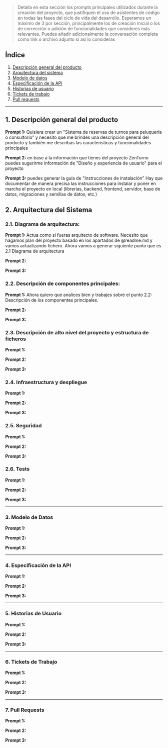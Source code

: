 > Detalla en esta sección los prompts principales utilizados durante la creación del proyecto, que justifiquen el uso de asistentes de código en todas las fases del ciclo de vida del desarrollo. Esperamos un máximo de 3 por sección, principalmente los de creación inicial o  los de corrección o adición de funcionalidades que consideres más relevantes.
Puedes añadir adicionalmente la conversación completa como link o archivo adjunto si así lo consideras


## Índice

1. [Descripción general del producto](#1-descripción-general-del-producto)
2. [Arquitectura del sistema](#2-arquitectura-del-sistema)
3. [Modelo de datos](#3-modelo-de-datos)
4. [Especificación de la API](#4-especificación-de-la-api)
5. [Historias de usuario](#5-historias-de-usuario)
6. [Tickets de trabajo](#6-tickets-de-trabajo)
7. [Pull requests](#7-pull-requests)

---

## 1. Descripción general del producto

**Prompt 1:**
Quisiera crear un "Sistema de reservas de turnos para peluquería o consultorio" y necesito que me brindes una descripción general del producto y también me describas las características y funcionalidades principales

**Prompt 2:**
en base a la información que tienes del proyecto ZenTurno puedes sugerirme información de "Diseño y experiencia de usuario" para el proyecto

**Prompt 3:**
puedes generar la guía de "Instrucciones de instalación"
Hay que documentar de manera precisa las instrucciones para instalar y poner en marcha el proyecto en local (librerías, backend, frontend, servidor, base de datos, migraciones y semillas de datos, etc.)

## 2. Arquitectura del Sistema

### **2.1. Diagrama de arquitectura:**

**Prompt 1:**
Actua como si fueras arquitecto de software. Necesito que hagamos plan del proyecto basado en los apartados de @readme.md y vamos actualizando fichero. Ahora vamos a generar siguiente punto que es 2.1 Diagrama de arquitectura

**Prompt 2:**

**Prompt 3:**

### **2.2. Descripción de componentes principales:**

**Prompt 1:**
Ahora quiero que analices bien y trabajes sobre el punto 2.2: Descripción de los componentes principales.

**Prompt 2:**

**Prompt 3:**

### **2.3. Descripción de alto nivel del proyecto y estructura de ficheros**

**Prompt 1:**

**Prompt 2:**

**Prompt 3:**

### **2.4. Infraestructura y despliegue**

**Prompt 1:**

**Prompt 2:**

**Prompt 3:**

### **2.5. Seguridad**

**Prompt 1:**

**Prompt 2:**

**Prompt 3:**

### **2.6. Tests**

**Prompt 1:**

**Prompt 2:**

**Prompt 3:**

---

### 3. Modelo de Datos

**Prompt 1:**

**Prompt 2:**

**Prompt 3:**

---

### 4. Especificación de la API

**Prompt 1:**

**Prompt 2:**

**Prompt 3:**

---

### 5. Historias de Usuario

**Prompt 1:**

**Prompt 2:**

**Prompt 3:**

---

### 6. Tickets de Trabajo

**Prompt 1:**

**Prompt 2:**

**Prompt 3:**

---

### 7. Pull Requests

**Prompt 1:**

**Prompt 2:**

**Prompt 3:**
